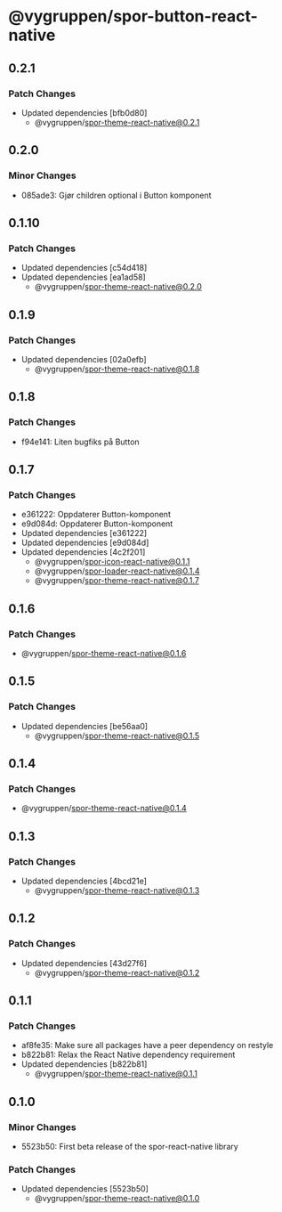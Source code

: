 # @vygruppen/spor-button-react-native

## 0.2.1

### Patch Changes

- Updated dependencies [bfb0d80]
  - @vygruppen/spor-theme-react-native@0.2.1

## 0.2.0

### Minor Changes

- 085ade3: Gjør children optional i Button komponent

## 0.1.10

### Patch Changes

- Updated dependencies [c54d418]
- Updated dependencies [ea1ad58]
  - @vygruppen/spor-theme-react-native@0.2.0

## 0.1.9

### Patch Changes

- Updated dependencies [02a0efb]
  - @vygruppen/spor-theme-react-native@0.1.8

## 0.1.8

### Patch Changes

- f94e141: Liten bugfiks på Button

## 0.1.7

### Patch Changes

- e361222: Oppdaterer Button-komponent
- e9d084d: Oppdaterer Button-komponent
- Updated dependencies [e361222]
- Updated dependencies [e9d084d]
- Updated dependencies [4c2f201]
  - @vygruppen/spor-icon-react-native@0.1.1
  - @vygruppen/spor-loader-react-native@0.1.4
  - @vygruppen/spor-theme-react-native@0.1.7

## 0.1.6

### Patch Changes

- @vygruppen/spor-theme-react-native@0.1.6

## 0.1.5

### Patch Changes

- Updated dependencies [be56aa0]
  - @vygruppen/spor-theme-react-native@0.1.5

## 0.1.4

### Patch Changes

- @vygruppen/spor-theme-react-native@0.1.4

## 0.1.3

### Patch Changes

- Updated dependencies [4bcd21e]
  - @vygruppen/spor-theme-react-native@0.1.3

## 0.1.2

### Patch Changes

- Updated dependencies [43d27f6]
  - @vygruppen/spor-theme-react-native@0.1.2

## 0.1.1

### Patch Changes

- af8fe35: Make sure all packages have a peer dependency on restyle
- b822b81: Relax the React Native dependency requirement
- Updated dependencies [b822b81]
  - @vygruppen/spor-theme-react-native@0.1.1

## 0.1.0

### Minor Changes

- 5523b50: First beta release of the spor-react-native library

### Patch Changes

- Updated dependencies [5523b50]
  - @vygruppen/spor-theme-react-native@0.1.0
